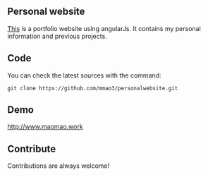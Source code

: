 ## Personal website
[This](http://www.maomao.work) is a portfolio website using angularJs. It contains my personal information and previous projects.

## Code 

You can check the latest sources with the command:

    git clone https://github.com/mmao3/personalwebsite.git
    
## Demo

  http://www.maomao.work

## Contribute
Contributions are always welcome!


